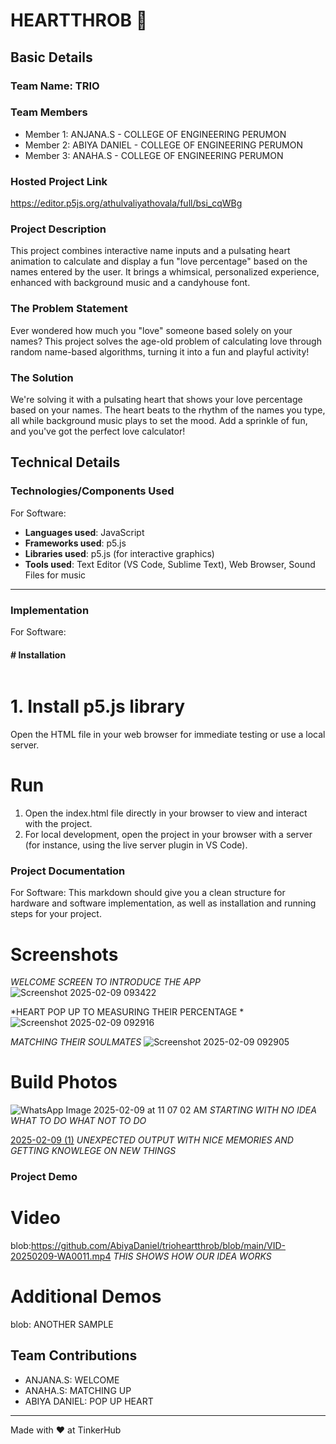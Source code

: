 # HEARTTHROB 🎯


## Basic Details
### Team Name: TRIO


### Team Members
- Member 1: ANJANA.S - COLLEGE OF ENGINEERING PERUMON
- Member 2: ABIYA DANIEL - COLLEGE OF ENGINEERING PERUMON
- Member 3: ANAHA.S - COLLEGE OF ENGINEERING PERUMON

### Hosted Project Link
https://editor.p5js.org/athulvaliyathovala/full/bsi_cqWBg

### Project Description
This project combines interactive name inputs and a pulsating heart animation to calculate and display a fun "love percentage" based on the names entered by the user. It brings a whimsical, personalized experience, enhanced with background music and a candyhouse font.

### The Problem Statement
Ever wondered how much you "love" someone based solely on your names? This project solves the age-old problem of calculating love through random name-based algorithms, turning it into a fun and playful activity!

### The Solution
We're solving it with a pulsating heart that shows your love percentage based on your names. The heart beats to the rhythm of the names you type, all while background music plays to set the mood. Add a sprinkle of fun, and you've got the perfect love calculator!

## Technical Details
### Technologies/Components Used
For Software:
- **Languages used**: JavaScript
- **Frameworks used**: p5.js
- **Libraries used**: p5.js (for interactive graphics)
- **Tools used**: Text Editor (VS Code, Sublime Text), Web Browser, Sound Files for music
---

### Implementation

For Software:
#### # Installation
```bash
```
# 1. Install p5.js library
Open the HTML file in your web browser for immediate testing or use a local server.

# Run
1. Open the index.html file directly in your browser to view and interact with the project.
2. For local development, open the project in your browser with a server (for instance, using the live server plugin in VS Code).

### Project Documentation
For Software:
This markdown should give you a clean structure for hardware and software implementation, as well as installation and running steps for your project.

# Screenshots 
*WELCOME SCREEN TO INTRODUCE THE APP*
![Screenshot 2025-02-09 093422](https://github.com/user-attachments/assets/43eb5c0e-790c-4cd7-bde3-d483328dfd3d)

*HEART POP UP TO MEASURING THEIR PERCENTAGE *
![Screenshot 2025-02-09 092916](https://github.com/user-attachments/assets/7ca0688d-b4bc-448c-a6aa-65fea95e67e6)

*MATCHING THEIR SOULMATES*
![Screenshot 2025-02-09 092905](https://github.com/user-attachments/assets/c3ff880d-285a-46e9-9d0b-6e1ebaba9aac)

# Build Photos
![WhatsApp Image 2025-02-09 at 11 07 02 AM](https://github.com/user-attachments/assets/fbe79188-ddd9-460a-87d2-ae792b733052)
*STARTING WITH NO IDEA WHAT TO DO WHAT NOT TO DO*

[2025-02-09 (1)](https://github.com/user-attachments/assets/5e20a747-65e3-42c9-a40d-39c2b789b4fa)
*UNEXPECTED OUTPUT WITH NICE MEMORIES AND GETTING KNOWLEGE ON NEW THINGS*

### Project Demo
# Video
blob:https://github.com/AbiyaDaniel/trioheartthrob/blob/main/VID-20250209-WA0011.mp4
*THIS SHOWS HOW OUR IDEA WORKS*

# Additional Demos
blob:
ANOTHER SAMPLE

## Team Contributions
- ANJANA.S: WELCOME 
- ANAHA.S: MATCHING UP
- ABIYA DANIEL: POP UP HEART

---
Made with ❤️ at TinkerHub
